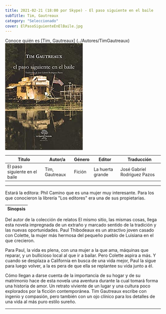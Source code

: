 ```yaml
---
title: 2021-02-21 (18:00 por Skype) - El paso siguiente en el baile
subTitle: Tim, Gautreaux
category: "Seleccionado"
cover: ElPasoSiguienteEnElBaile.jpg
---
```

Conoce quién es [Tim, Gautreaux] (../Autores/TimGautreaux)
!["Imagen no encontrada"](ElPasoSiguienteEnElBaile.jpg)

Título | Autor/a | Género | Editor | Traducción |
------ | ------- | ------ | ------ | --------- |
El paso siguiente en el baile | Tim, Gautreaux| Fición | La huerta grande | José Gabriel Rodríguez Pazos  |
***
Estará la editora: Phil Camino que es una mujer muy interesante. Para los que conocieron la librería "Los editores" era una de sus propietarias.

|Sinopsis|
|--------|
Del autor de la colección de relatos El mismo sitio, las mismas cosas, llega esta novela impregnada de un extraño y marcado sentido de la tradición y las nuevas oportunidades. Paul Thibodeaux es un atractivo joven casado con Colette, la mujer más hermosa del pequeño pueblo de Luisiana en el que crecieron.

Para Paul, la vida es plena, con una mujer a la que ama, máquinas que reparar, y un bullicioso local al que ir a bailar. Pero Colette aspira a más. Y cuando se desplaza a California en busca de una vida mejor, Paul la sigue para luego volver, a la es pera de que ella se replantee su vida junto a él.

Cómo llegan a darse cuenta de la importancia de su hogar y de su matrimonio hace de esta novela una aventura durante la cual tomará forma una historia de amor. Un retrato viviente de un lugar y una cultura poco explorados por la ficción contemporánea. Tim Gautreaux escribe con ingenio y compasión, pero también con un ojo clínico para los detalles de una vida al más puro estilo sureño.
***
